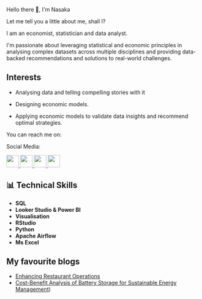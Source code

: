 Hello there 👋, I'm Nasaka

Let me tell you a little about me, shall I?

I am an economist, statistician and data analyst.

I'm passionate about leveraging statistical and economic principles in analysing complex datasets across multiple disciplines and providing data-backed recommendations and solutions to real-world challenges.

## Interests

- Analysing data and telling compelling stories with it

- Designing economic models.

- Applying economic models to validate data insights and recommend optimal strategies.

You can reach me on:

Social Media:

<p align="left"> <a href="https://www.github.com/Gracenasa" target="_blank" rel="noreferrer"> <picture> <source media="(prefers-color-scheme: dark)" srcset="https://raw.githubusercontent.com/danielcranney/readme-generator/main/public/icons/socials/github-dark.svg" /> <source media="(prefers-color-scheme: light)" srcset="https://raw.githubusercontent.com/danielcranney/readme-generator/main/public/icons/socials/github.svg" /> <img src="https://raw.githubusercontent.com/danielcranney/readme-generator/main/public/icons/socials/github.svg" width="32" height="32" /> </picture> </a> <a href="https://Nasaka Watitwa.hashnode.dev" target="_blank" rel="noreferrer"> <picture> <source media="(prefers-color-scheme: dark)" srcset="https://raw.githubusercontent.com/danielcranney/readme-generator/main/public/icons/socials/hashnode-dark.svg" /> <source media="(prefers-color-scheme: light)" srcset="https://raw.githubusercontent.com/danielcranney/readme-generator/main/public/icons/socials/hashnode.svg" /> <img src="https://raw.githubusercontent.com/danielcranney/readme-generator/main/public/icons/socials/hashnode.svg" width="32" height="32" /> </picture> </a> <a href="https://www.linkedin.com/in/Nasaka Watitwa" target="_blank" rel="noreferrer"> <picture> <source media="(prefers-color-scheme: dark)" srcset="https://raw.githubusercontent.com/danielcranney/readme-generator/main/public/icons/socials/linkedin-dark.svg" /> <source media="(prefers-color-scheme: light)" srcset="https://raw.githubusercontent.com/danielcranney/readme-generator/main/public/icons/socials/linkedin.svg" /> <img src="https://raw.githubusercontent.com/danielcranney/readme-generator/main/public/icons/socials/linkedin.svg" width="32" height="32" /> </picture> </a> <a href="https://www.x.com/Watitwa_Grace" target="_blank" rel="noreferrer"> <picture> <source media="(prefers-color-scheme: dark)" srcset="https://raw.githubusercontent.com/danielcranney/readme-generator/main/public/icons/socials/twitter-dark.svg" /> <source media="(prefers-color-scheme: light)" srcset="https://raw.githubusercontent.com/danielcranney/readme-generator/main/public/icons/socials/twitter.svg" /> <img src="https://raw.githubusercontent.com/danielcranney/readme-generator/main/public/icons/socials/twitter.svg" width="32" height="32" /> </picture> </a></p>



## 📊 Technical Skills
* **SQL**
* **Looker Studio & Power BI**
* **Visualisation**
* **RStudio**
* **Python**
* **Apache Airflow**
* **Ms Excel**



## My favourite blogs

<!-- MEDIUM:START -->
- [Enhancing Restaurant Operations](https://economics-meets-data-analytics.hashnode.dev/enhancing-restaurant-operations)
- [Cost-Benefit Analysis of Battery Storage for Sustainable Energy Management](https://economics-meets-data-analytics.hashnode.dev/cost-benefit-analysis-of-battery-storage-for-sustainable-energy-management))
<!-- MEDIUM:END -->

